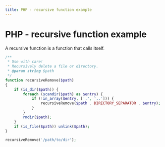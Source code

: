```yaml
---
title: PHP - recursive function example
---
```


<h1 class="header">PHP - recursive function example</h1>

<div>A recursive function is a function that calls itself.</div>

```php
/**
 * Use with care!
 * Recursively delete a file or directory.
 * @param string $path
 */
function recursiveRemove($path)
{
    if (is_dir($path)) {
        foreach (scandir($path) as $entry) {
            if (!in_array($entry, ['.', '..'])) {
                recursiveRemove($path . DIRECTORY_SEPARATOR . $entry); // calls itself
            }
        }
        rmdir($path);
    }
    if (is_file($path)) unlink($path);
}

recursiveRemove('/path/to/dir');
```
